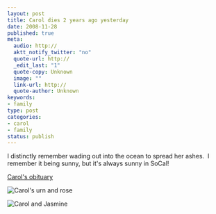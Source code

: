 ```yaml
--- 
layout: post
title: Carol dies 2 years ago yesterday
date: 2008-11-28
published: true
meta: 
  audio: http://
  aktt_notify_twitter: "no"
  quote-url: http://
  _edit_last: "1"
  quote-copy: Unknown
  image: ""
  link-url: http://
  quote-author: Unknown
keywords: 
- family
type: post
categories: 
- carol
- family
status: publish
---
```


I distinctly remember wading out into the ocean to spread her ashes.  I remember it being sunny, but it's always sunny in SoCal!

[Carol's obituary](/blog/2006/12/04/carol-anne-eick-july-9-1955-november-27-2006/)

![Carol's urn and rose](http://media.eick.us/2011/05/320461608_826b0c9f8b.jpg)

![Carol and Jasmine](http://media.eick.us/2011/05/408412137_155396489a.jpg)
